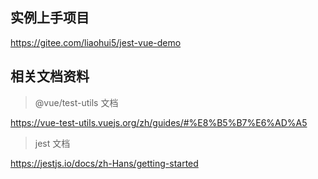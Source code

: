 ## 实例上手项目

https://gitee.com/liaohui5/jest-vue-demo

## 相关文档资料

> @vue/test-utils 文档

https://vue-test-utils.vuejs.org/zh/guides/#%E8%B5%B7%E6%AD%A5

> jest 文档

https://jestjs.io/docs/zh-Hans/getting-started


